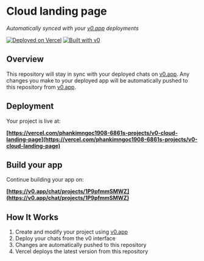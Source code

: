 # Cloud landing page

*Automatically synced with your [v0.app](https://v0.app) deployments*

[![Deployed on Vercel](https://img.shields.io/badge/Deployed%20on-Vercel-black?style=for-the-badge&logo=vercel)](https://vercel.com/phankimngoc1908-6861s-projects/v0-cloud-landing-page)
[![Built with v0](https://img.shields.io/badge/Built%20with-v0.app-black?style=for-the-badge)](https://v0.app/chat/projects/1P9pfmmSMWZ)

## Overview

This repository will stay in sync with your deployed chats on [v0.app](https://v0.app).
Any changes you make to your deployed app will be automatically pushed to this repository from [v0.app](https://v0.app).

## Deployment

Your project is live at:

**[https://vercel.com/phankimngoc1908-6861s-projects/v0-cloud-landing-page](https://vercel.com/phankimngoc1908-6861s-projects/v0-cloud-landing-page)**

## Build your app

Continue building your app on:

**[https://v0.app/chat/projects/1P9pfmmSMWZ](https://v0.app/chat/projects/1P9pfmmSMWZ)**

## How It Works

1. Create and modify your project using [v0.app](https://v0.app)
2. Deploy your chats from the v0 interface
3. Changes are automatically pushed to this repository
4. Vercel deploys the latest version from this repository